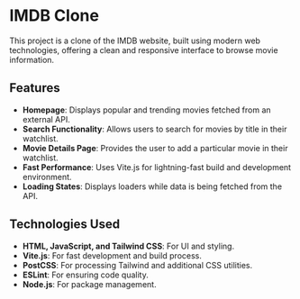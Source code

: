 # IMDB Clone

This project is a clone of the IMDB website, built using modern web technologies, offering a clean and responsive interface to browse movie information.

## Features

- **Homepage**: Displays popular and trending movies fetched from an external API.
- **Search Functionality**: Allows users to search for movies by title in their watchlist.
- **Movie Details Page**: Provides the user to add a particular movie in their watchlist.
- **Fast Performance**: Uses Vite.js for lightning-fast build and development environment.
- **Loading States**: Displays loaders while data is being fetched from the API.

## Technologies Used

- **HTML, JavaScript, and Tailwind CSS**: For UI and styling.
- **Vite.js**: For fast development and build process.
- **PostCSS**: For processing Tailwind and additional CSS utilities.
- **ESLint**: For ensuring code quality.
- **Node.js**: For package management.
